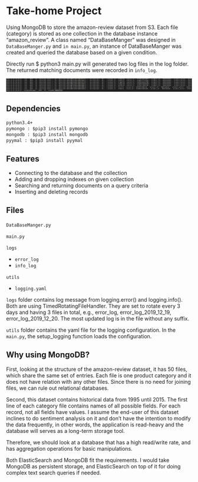 # Take-home Project
Using MongoDB to store the amazon-review dataset from S3. Each file (category) is stored as one collection in the database instance “amazon_review”. A class named “DataBaseManger” was designed in `DataBaseManger.py` and `in main.py`, an instance of DataBaseManger was created and queried the database based on a given condition. 

Directly run $ python3 main.py will generated two log files in the log folder. The returned matching documents were recorded in `info_log`.

<img src="result.JPG" alt="result_in_info_log"  />

## Dependencies
```
python3.4+ 
pymongo : $pip3 install pymongo	
mongodb : $pip3 install mongodb
pyymal : $pip3 install pyymal
```
## Features
- Connecting to the database and the collection
- Adding and dropping indexes on given collection
- Searching and returning documents on a query criteria
- Inserting and deleting records

## Files
`DataBaseManger.py`

`main.py`

`logs`
   - `error_log`
   - `info_log`

`utils`

  - `logging.yaml`

`logs` folder contains log message from logging.error() and logging.info(). Both are using TimedRotatingFileHandler. They are set to rotate every 3 days and having 3 files in total, e.g., error_log, error_log_2019_12_19, error_log_2019_12_20. The most updated log is in the file without any suffix.

`utils` folder contains the yaml file for the logging configuration. In the ` main.py`, the setup_logging function loads the configuration.



## Why using MongoDB? 

First, looking at the structure of the amazon-review dataset, it has 50 files, which share the same set of entries. Each file is one product category and it does not have relation with any other files. Since there is no need for joining files, we can rule out relational databases.

Second, this dataset contains historical data from 1995 until 2015. The first line of each category file contains names of all possible fields. For each record, not all fields have values. I assume  the end-user of this dataset inclines to do sentiment analysis on it and don’t have the intention to modify the data frequently, in other words, the application is read-heavy and the database will serves as a long-term storage tool. 

Therefore, we should look at a database that has a high read/write rate, and has aggregation operations for basic manipulations.

Both ElasticSearch and MongoDB fit the requirements. I would take MongoDB as persistent storage, and ElasticSearch on top of it for doing complex text search queries if needed.

